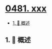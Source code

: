 # [0481. xxx](https://github.com/Tdahuyou/TNotes.leetcode/tree/main/notes/0481.%20xxx)

<!-- region:toc -->

- [1. 📝 概述](#1--概述)

<!-- endregion:toc -->

## 1. 📝 概述
